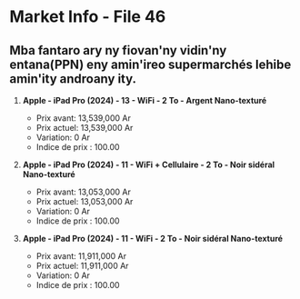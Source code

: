 # Market Info - File 46

## Mba fantaro ary ny fiovan'ny vidin'ny entana(PPN) eny amin'ireo supermarchés lehibe amin'ity androany ity.

1. **Apple - iPad Pro (2024) - 13 - WiFi - 2 To - Argent Nano-texturé**
   - Prix avant: 13,539,000 Ar
   - Prix actuel: 13,539,000 Ar
   - Variation: 0 Ar
   - Indice de prix : 100.00

2. **Apple - iPad Pro (2024) - 11 - WiFi + Cellulaire - 2 To - Noir sidéral Nano-texturé**
   - Prix avant: 13,053,000 Ar
   - Prix actuel: 13,053,000 Ar
   - Variation: 0 Ar
   - Indice de prix : 100.00

3. **Apple - iPad Pro (2024) - 11 - WiFi - 2 To - Noir sidéral Nano-texturé**
   - Prix avant: 11,911,000 Ar
   - Prix actuel: 11,911,000 Ar
   - Variation: 0 Ar
   - Indice de prix : 100.00

